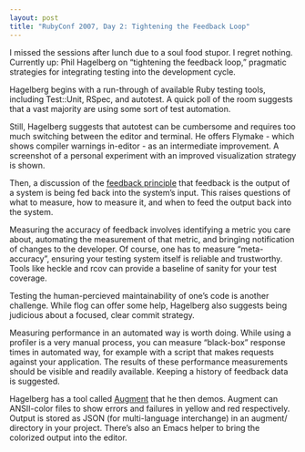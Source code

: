 ```yaml
---
layout: post
title: "RubyConf 2007, Day 2: Tightening the Feedback Loop"
---
```





I missed the sessions after lunch due to a soul food stupor. I regret nothing. Currently up: Phil Hagelberg on “tightening the feedback loop,” pragmatic strategies for integrating testing into the development cycle.

Hagelberg begins with a run-through of available Ruby testing tools, including Test::Unit, RSpec, and autotest. A quick poll of the room suggests that a vast majority are using some sort of test automation.

Still, Hagelberg suggests that autotest can be cumbersome and requires too much switching between the editor and terminal. He offers Flymake - which shows compiler warnings in-editor - as an intermediate improvement. A screenshot of a personal experiment with an improved visualization strategy is shown.

Then, a discussion of the [feedback principle]() that feedback is the output of a system is being fed back into the system’s input. This raises questions of what to measure, how to measure it, and when to feed the output back into the system.

Measuring the accuracy of feedback involves identifying a metric you care about, automating the measurement of that metric, and bringing notification of changes to the developer. Of course, one has to measure “meta-accuracy”, ensuring your testing system itself is reliable and trustworthy. Tools like heckle and rcov can provide a baseline of sanity for your test coverage.

Testing the human-percieved maintainability of one’s code is another challenge. While flog can offer some help, Hagelberg also suggests being judicious about a focused, clear commit strategy.

Measuring performance in an automated way is worth doing. While using a profiler is a very manual process, you can measure “black-box” response times in automated way, for example with a script that makes requests against your application. The results of these performance measurements should be visible and readily available. Keeping a history of feedback data is suggested.

Hagelberg has a tool called [Augment](http://augment.rubyforge.org/) that he then demos. Augment can ANSII-color files to show errors and failures in yellow and red respectively. Output is stored as JSON (for multi-language interchange) in an augment/ directory in your project. There’s also an Emacs helper to bring the colorized output into the editor.

